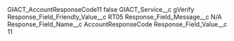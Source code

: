 <?xml version="1.0" encoding="UTF-8"?>
<CustomMetadata xmlns="http://soap.sforce.com/2006/04/metadata" xmlns:xsi="http://www.w3.org/2001/XMLSchema-instance" xmlns:xsd="http://www.w3.org/2001/XMLSchema">
    <label>GIACT_AccountResponseCode11</label>
    <protected>false</protected>
    <values>
        <field>GIACT_Service__c</field>
        <value xsi:type="xsd:string">gVerify</value>
    </values>
    <values>
        <field>Response_Field_Friendly_Value__c</field>
        <value xsi:type="xsd:string">RT05</value>
    </values>
    <values>
        <field>Response_Field_Message__c</field>
        <value xsi:type="xsd:string">N/A</value>
    </values>
    <values>
        <field>Response_Field_Name__c</field>
        <value xsi:type="xsd:string">AccountResponseCode</value>
    </values>
    <values>
        <field>Response_Field_Value__c</field>
        <value xsi:type="xsd:string">11</value>
    </values>
</CustomMetadata>
